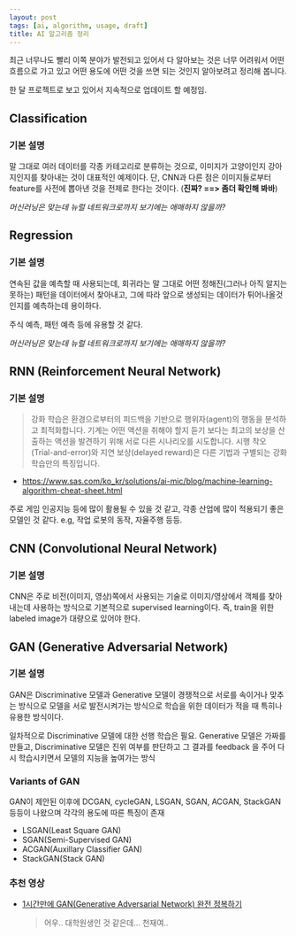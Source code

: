 ```yaml
---
layout: post
tags: [ai, algorithm, usage, draft]
title: AI 알고리즘 정리
---
```


최근 너무나도 빨리 이쪽 분야가 발전되고 있어서 다 알아보는 것은 너무 어려워서 어떤 흐름으로 가고 있고 어떤 용도에 어떤 것을 쓰면 되는 것인지 알아보려고 정리해 봅니다. 

한 달 프로젝트로 보고 있어서 지속적으로 업데이트 할 예정임.

## Classification

### 기본 설명
말 그대로 여러 데이터를 각종 카테고리로 분류하는 것으로, 이미지가 고양이인지 강아지인지를 찾아내는 것이 대표적인 예제이다. 단, CNN과 다른 점은 이미지들로부터 feature를 사전에 뽑아낸 것을 전제로 한다는 것이다. (**진짜? ==> 좀더 확인해 봐바**)

*머신러닝은 맞는데 뉴럴 네트워크로까지 보기에는 애매하지 않을까?*

## Regression

### 기본 설명
연속된 값을 예측할 때 사용되는데, 회귀라는 말 그대로 어떤 정해진(그러나 아직 알지는 못하는) 패턴을 데이터에서 찾아내고, 그에 따라 앞으로 생성되는 데이터가 튀어나올것인지를 예측하는데 용이하다.

주식 예측, 패턴 예측 등에 유용할 것 같다.

*머신러닝은 맞는데 뉴럴 네트워크로까지 보기에는 애매하지 않을까?*


## RNN (Reinforcement Neural Network)

### 기본 설명
>강화 학습은 환경으로부터의 피드백을 기반으로 행위자(agent)의 행동을 분석하고 최적화합니다. 기계는 어떤 액션을 취해야 할지 듣기 보다는 최고의 보상을 산출하는 액션을 발견하기 위해 서로 다른 시나리오를 시도합니다. 시행 착오(Trial-and-error)와 지연 보상(delayed reward)은 다른 기법과 구별되는 강화 학습만의 특징입니다.
- https://www.sas.com/ko_kr/solutions/ai-mic/blog/machine-learning-algorithm-cheat-sheet.html

주로 게임 인공지능 등에 많이 활용될 수 있을 것 같고, 각종 산업에 많이 적용되기 좋은 모델인 것 같다. e.g, 작업 로봇의 동작, 자율주행 등등.



## CNN (Convolutional Neural Network)

### 기본 설명

CNN은 주로 비전(이미지, 영상)쪽에서 사용되는 기술로 이미지/영상에서 객체를 찾아내는데 사용하는 방식으로 기본적으로 supervised learning이다. 즉, train을 위한 labeled image가 대량으로 있어야 한다.


## GAN (Generative Adversarial Network)

### 기본 설명
GAN은 Discriminative 모델과 Generative 모델이 경쟁적으로 서로를 속이거나 맞추는 방식으로 모델을 서로 발전시켜가는 방식으로 학습을 위한 데이터가 적을 때 특히나 유용한 방식이다.

일차적으로 Discriminative 모델에 대한 선행 학습은 필요. 
Generative 모델은 가짜를 만들고, Discriminative 모델은 진위 여부를 판단하고 그 결과를 feedback 을 주어 다시 학습시키면서 모델의 지능을 높여가는 방식

### Variants of GAN 
GAN이 제안된 이후에 DCGAN, cycleGAN, LSGAN, SGAN, ACGAN, StackGAN 등등이 나왔으며 각각의 용도에 따른 특징이 존재
- LSGAN(Least Square GAN)
- SGAN(Semi-Supervised GAN)
- ACGAN(Auxillary Classifier GAN)
- StackGAN(Stack GAN)

### 추천 영상
- [1시간만에 GAN(Generative Adversarial Network) 완전 정복하기](https://tv.naver.com/v/1947034)
  > 어우.. 대학원생인 것 같은데... 천재여..